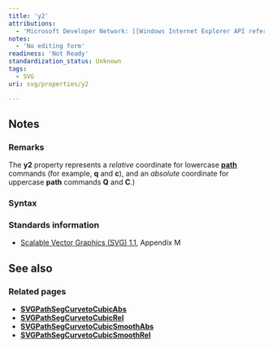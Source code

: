 ```yaml
---
title: 'y2'
attributions:
  - 'Microsoft Developer Network: [[Windows Internet Explorer API reference](http://msdn.microsoft.com/en-us/library/ie/hh828809%28v=vs.85%29.aspx) Article]'
notes:
  - 'No editing form'
readiness: 'Not Ready'
standardization_status: Unknown
tags:
  - SVG
uri: svg/properties/y2

---
```

## Notes

### Remarks

The **y2** property represents a *relative* coordinate for lowercase [**path**](/svg/elements/path) commands (for example, **q** and **c**), and an *absolute* coordinate for uppercase **path** commands **Q** and **C**.)

### Syntax

### Standards information

-   [Scalable Vector Graphics (SVG) 1.1](http://go.microsoft.com/fwlink/p/?linkid=190918), Appendix M

## See also

### Related pages

-   [**SVGPathSegCurvetoCubicAbs**](/svg/objects/SVGPathSegCurvetoCubicAbs)
-   [**SVGPathSegCurvetoCubicRel**](/svg/objects/SVGPathSegCurvetoCubicRel)
-   [**SVGPathSegCurvetoCubicSmoothAbs**](/svg/objects/SVGPathSegCurvetoCubicSmoothAbs)
-   [**SVGPathSegCurvetoCubicSmoothRel**](/svg/objects/SVGPathSegCurvetoCubicSmoothRel)
